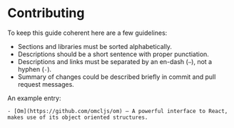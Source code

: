 # Contributing

To keep this guide coherent here are a few guidelines:
- Sections and libraries must be sorted alphabetically.
- Descriptions should be a short sentence with proper punctiation.
- Descriptions and links must be separated by an en-dash (`–`), not a hyphen (`-`).
- Summary of changes could be described briefly in commit and pull request messages.

An example entry:
```
- [Om](https://github.com/omcljs/om) — A powerful interface to React, makes use of its object oriented structures.
```
